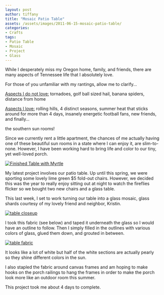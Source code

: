 ```yaml
---
layout: post
author: tiffany
title: "Mosaic Patio Table"
assets: /assets/images/2011-06-15-mosaic-patio-table/
categories: 
- Crafts
tags: 
- Patio Table
- Mosaic
- Project
- Glass
---
```


While I desperately miss my Oregon home, family, and friends, there are many aspects of Tennessee life that I absolutely love.

For those of you unfamiliar with my rantings, allow me to clarify…

<span style="text-decoration: underline;">Aspects I do not love:</span> tornadoes, golf ball sized hail, banana spiders, distance from home

<span style="text-decoration: underline;">Aspects I love:</span> rolling hills, 4 distinct seasons, summer heat that sticks around for more than 4 days, insanely energetic football fans, new friends, and finally…

the southern sun rooms!

Since we currently rent a little apartment, the chances of me actually having one of these beautiful sun rooms in a state where I can enjoy it, are slim-to-none. However, I have been working hard to bring life and color to our tiny, yet well-loved porch.

[![](jekyll_uploads/2011/06/table-023-575x431.jpg "Finished Table with Myrtle")](http://www.sweetpeonies.com/2011/06/mosaic-patio-table/table-023/)

My latest project involves our patio table. Up until this spring, we were sporting some lovely lime green $5 fold-out chairs. However, we decided this was the year to really enjoy sitting out at night to watch the fireflies flicker so we bought two new chairs and a glass table.

This last week, I set to work turning our table into a glass mosaic, glass shards courtesy of my lovely friend and neighbor, Kristin.

[![](jekyll_uploads/2011/06/table-009-575x411.jpg "table closeup")](http://www.sweetpeonies.com/2011/06/mosaic-patio-table/table-009/)

I took this fabric (see below) and taped it underneath the glass so I would have an outline to follow. Then I simply filled in the outlines with various colors of glass, glued them down, and grouted in between.

[![](jekyll_uploads/2011/06/table-022-575x431.jpg "table fabric")](http://www.sweetpeonies.com/2011/06/mosaic-patio-table/table-022/)

It looks like a lot of white but half of the white sections are actually pearly so they shine different colors in the sun.

I also stapled the fabric around canvas frames and am hoping to make hooks on the porch railings to hang the frames in order to make the porch look more like an outdoor room this summer.

This project took me about 4 days to complete.